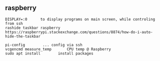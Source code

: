 ## raspberry
    DISPLAY=:0      to display programs on main screen, while controling from ssh
    rashide taskbar raspberry
    https://raspberrypi.stackexchange.com/questions/8874/how-do-i-auto-hide-the-taskbar

    pi-config        ... config via ssh
    vcgencmd measure_temp       CPU temp @ Raspberry
    sudo apt install        install packages


